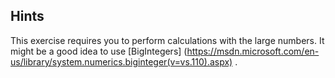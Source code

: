 ## Hints
This exercise requires you to perform calculations with the large numbers. It might be a good idea to use [BigIntegers]
(https://msdn.microsoft.com/en-us/library/system.numerics.biginteger(v=vs.110).aspx) .
